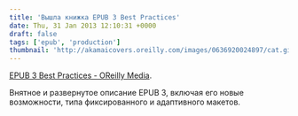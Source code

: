 ```yaml
---
title: 'Вышла книжка EPUB 3 Best Practices'
date: Thu, 31 Jan 2013 12:10:31 +0000
draft: false
tags: ['epub', 'production']
thumbnail: 'http://akamaicovers.oreilly.com/images/0636920024897/cat.gif'
---
```


[EPUB 3 Best Practices - OReilly Media](http://shop.oreilly.com/product/0636920024897.do).

Внятное и развернутое описание EPUB 3, включая его новые возможности, типа фиксированного и адаптивного макетов.